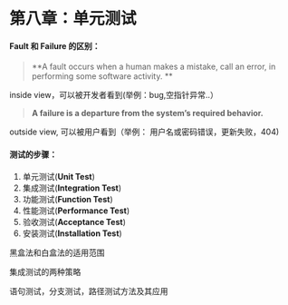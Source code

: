 # 第八章：单元测试

#### Fault 和 Failure 的区别：



> **A fault occurs when a human makes a mistake, call an error, in performing some software activity. **

inside view，可以被开发者看到\(举例：bug,空指针异常..）



> **A failure is a departure from the system’s required behavior.**

outside view, 可以被用户看到（举例： 用户名或密码错误，更新失败，404\)



#### 测试的步骤：

1. 单元测试\(**Unit Test**\)
2. 集成测试\(**Integration Test**\)
3. 功能测试\(**Function Test**\)
4. 性能测试\(**Performance Test**\)
5. 验收测试\(**Acceptance Test**\)
6. 安装测试\(**Installation Test**\)

黑盒法和白盒法的适用范围

集成测试的两种策略

语句测试，分支测试，路径测试方法及其应用

